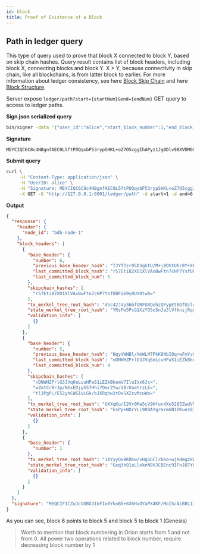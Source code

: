 ```yaml
---
id: block
title: Proof of Existence of a Block
---
```


## Path in ledger query

This type of query used to prove that block X connected to block Y, based on skip chain hashes. Query result contains list of block headers, including block X, connecting blocks and block Y. X > Y, because connectivity in skip chain, like all blockchains, is from latter block to earlier.
For more information about ledger consistency, see here [Block Skip Chain](../../../architecture-and-design/block-skip-chain) and here [Block Structure](../../../architecture-and-design/block-structure).

Server expose `ledger/path?start={startNum}&end={endNum}` GET query to access to ledger paths.

**Sign json serialized query**
```sh
bin/signer -data '{"user_id":"alice","start_block_number":1,"end_block_number":6}' -privatekey=deployment/sample/crypto/alice/alice.key
```

**Signature**
```
MEYCIQC6C8c4NBgnfAEC0L5ftPOQqxbP53rypSHKL+oZ7O5cggIhAPyz1Jg8Dlv98XVDM6GaN9D17X0XiVvA7D2l8cibXcYr
```
**Submit query**
```sh
curl \
     -H "Content-Type: application/json" \
     -H "UserID: alice" \
     -H "Signature: MEYCIQC6C8c4NBgnfAEC0L5ftPOQqxbP53rypSHKL+oZ7O5cggIhAPyz1Jg8Dlv98XVDM6GaN9D17X0XiVvA7D2l8cibXcYr" \
     -X GET -G "http://127.0.0.1:6001/ledger/path" -d start=1 -d end=6 | jq .
```

**Output**
```json
{
  "response": {
    "header": {
      "node_id": "bdb-node-1"
    },
    "block_headers": [
      {
        "base_header": {
          "number": 6,
          "previous_base_header_hash": "TJYT7zr95D3ghtU/M+j8OStU6r8Y+XRC5xfb90jshbI=",
          "last_committed_block_hash": "r57EtiB2XO1XlVAxBwFtn7cHP7YsfUBFi69y0UY0tw0=",
          "last_committed_block_num": 5
        },
        "skipchain_hashes": [
          "r57EtiB2XO1XlVAxBwFtn7cHP7YsfUBFi69y0UY0tw0="
        ],
        "tx_merkel_tree_root_hash": "dSc42JVp36bfORFO8QehzQFypEtBQfUzluT6ixhjeo4=",
        "state_merkel_tree_root_hash": "YRsFw5PcG1XzYO5o5nJa3lVfknijRqu6cCaDF1zpPA8=",
        "validation_info": [
          {}
        ]
      },
      {
        "base_header": {
          "number": 5,
          "previous_base_header_hash": "NqyVWNBl/XmWLM7PkK8NbI0qrwFmYvGHSTc03vj/zus=",
          "last_committed_block_hash": "nDNWHZPrlG3JVq6eLcuHPaS1iEZkBkemV7IleIVx6Jc=",
          "last_committed_block_num": 4
        },
        "skipchain_hashes": [
          "nDNWHZPrlG3JVq6eLcuHPaS1iEZkBkemV7IleIVx6Jc=",
          "wZmtCr8rJp/NGsEDjySSfHhi7Omr2Yw/d8rUaetrzLE=",
          "tl3PgPL/E52yhCWG1vLGk/bJXRqhw3rDxSXZzvMcuWo="
        ],
        "tx_merkel_tree_root_hash": "UXXqKu/I2Vr0Ma5cV9Hfun4Xo5285ZwdV9jcKspTnJo=",
        "state_merkel_tree_root_hash": "ksPp+NOrYLi909AYgrmrmGN1DKuez8ItpRJeLFpWy9g=",
        "validation_info": [
          {}
        ]
      },
      {
        "base_header": {
          "number": 1
        },
        "tx_merkel_tree_root_hash": "1XYyyOxBKRKw/vHgGGClrbko+wjkHmgzkWIjWEqoGaU=",
        "state_merkel_tree_root_hash": "Gxq3k91oLlxknN9VJCBEnc9IFnJU7YKGbiKtbQLMDF0=",
        "validation_info": [
          {}
        ]
      }
    ]
  },
  "signature": "MEQCIF1CZuJcUOBG3IkFIo0YkoB6+6X6HvUYaPX4KF/MoIScAiB8L13Da+5rKta9L+kggWJlp9uwsHSt2mQJ/tWliTeliQ=="
}
```

As you can see, block 6 points to block 5 and block 5 to block 1 (Genesis)

>Worth to mention that block numbering in Orion starts from 1 and not from 0. All power two operations related to block number, require decreasing block number by 1
